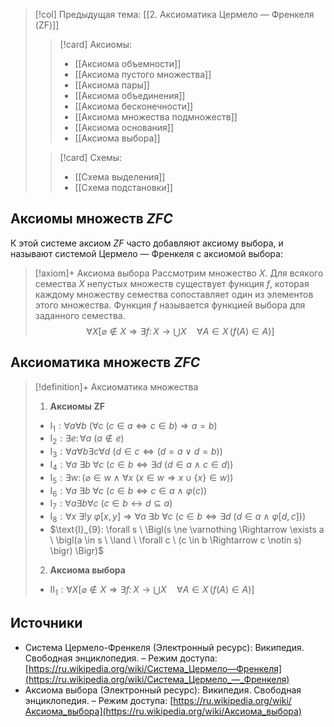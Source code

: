 > [!col] Предыдущая тема: [[2. Аксиоматика Цермело — Френкеля (ZF)]]
>> [!card] Аксиомы:
>> * [[Аксиомa объемности]]
>> * [[Аксиомa пустого множества]]
>> * [[Аксиомa пары]]
>> * [[Аксиомa объединения]]
>> * [[Аксиомa бесконечности]]
>> * [[Аксиомa множества подмножеств]]
>> * [[Аксиомa основания]]
>> * [[Аксиомa выбора]]
>
>> [!card] Схемы:
>>* [[Схема выделения]]
>>* [[Схема подстановки]]

## Aксиомы множеств $ZFC$
К этой системе аксиом $ZF$ часто добавляют аксиому выбора, и называют системой Цермело — Френкеля с аксиомой выбора:

> [!axiom]+ Аксиомa выбора
> Рассмотрим множество $X$. Для всякого семества $X$ непустых множеств существует функция $f$, которая каждому множеству семества сопоставляет один из элементов этого множества. Функция $f$ называется функцией выбора для заданного семества.
> $$\forall X \left[ \varnothing \notin X \Rightarrow \exists f\colon X \to \bigcup X \quad \forall A \in X \, ( f(A) \in A ) \right]$$

## Аксиоматика множеств $ZFC$
> [!definition]+ Аксиоматика множества
> 1. **Аксиомы ZF**
> 	* $\text{I}_{1}: \forall a \forall b \ (\forall c \ (c \in a \Leftrightarrow c \in b) \Rightarrow a = b)$
> 	* $\text{I}_{2}:\exists e\colon \forall a \ (a \notin e)$
> 	* $\text{I}_{3}: \forall a \forall b \exists c \forall d \ \bigl(d \in c \Leftrightarrow (d = a \ \lor \ d = b)\bigr)$
> 	* $\text{I}_{4}: \forall a\ \exists b\ \forall c \ \bigl(c \in b \Leftrightarrow \exists d \ (d \in a \ \land \ c \in d) \bigr)$
> 	* $\text{I}_{5}: \exists w\colon \bigl(\varnothing \in w \ \land \ \forall x \ (x \in w \Rightarrow x \cup \{x\} \in w) \bigr)$
> 	* $\text{I}_{6}: \forall a\ \exists b\ \forall c \ \bigl(c \in b \Leftrightarrow c \in a \ \land \ \varphi(c)  \bigr)$
> 	* $\text{I}_{7}: \forall a \exists b \forall c \ (c \in b \leftrightarrow d \subseteq a)$
> 	* $\text{I}_{8}: \forall x\ \exists ! y \ \varphi[x,y] \Rightarrow \forall a\ \exists b\ \forall c \ \bigl(c \in b \Leftrightarrow \exists d \ (d \in a \ \land \ \varphi[d,c]) \bigr)$
> 	* $\text{I}_{9}: \forall s \ \Bigl(s \ne \varnothing \Rightarrow \exists a \ \bigl(a \in s \ \land \ \forall c \ (c \in b \Rightarrow c \notin s) \bigr) \Bigr)$
> 2. **Аксиома выбора**
> 	* $\text{II}_{1}: \forall X \left[ \varnothing \notin X \Rightarrow \exists f\colon X \to \bigcup X \quad \forall A \in X \, ( f(A) \in A ) \right]$

## Источники
* Система Цермело-Френкеля (Электронный ресурс): Википедия. Свободная энциклопедия. – Режим доступа: [https://ru.wikipedia.org/wiki/Система_Цермело—Френкеля](https://ru.wikipedia.org/wiki/Система_Цермело_—_Френкеля)
* Аксиома выбора (Электронный ресурс): Википедия. Свободная энциклопедия. – Режим доступа: [https://ru.wikipedia.org/wiki/Аксиома_выбора](https://ru.wikipedia.org/wiki/Аксиома_выбора)